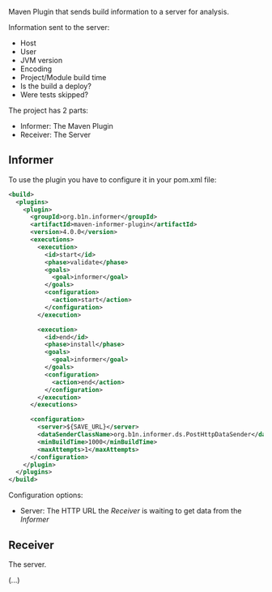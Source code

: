 Maven Plugin that sends build information to a server for analysis.

Information sent to the server:
* Host
* User
* JVM version
* Encoding
* Project/Module build time
* Is the build a deploy?
* Were tests skipped?

The project has 2 parts:
* Informer: The Maven Plugin
* Receiver: The Server

## Informer
To use the plugin you have to configure it in your pom.xml file:
```xml
<build>
  <plugins>
    <plugin>
      <groupId>org.b1n.informer</groupId>
      <artifactId>maven-informer-plugin</artifactId>
      <version>4.0.0</version>
      <executions>
        <execution>
          <id>start</id>
          <phase>validate</phase>
          <goals>
            <goal>informer</goal>
          </goals>
          <configuration>
            <action>start</action>
          </configuration>
        </execution>

        <execution>
          <id>end</id>
          <phase>install</phase>
          <goals>
            <goal>informer</goal>
          </goals>
          <configuration>
            <action>end</action>
          </configuration>
        </execution>
      </executions>

      <configuration>
        <server>${SAVE_URL}</server>
        <dataSenderClassName>org.b1n.informer.ds.PostHttpDataSender</dataSenderClassName>
        <minBuildTime>1000</minBuildTime>
        <maxAttempts>1</maxAttempts>
      </configuration>
    </plugin>
  </plugins>
</build>
```

Configuration options:
* Server: The HTTP URL the _Receiver_ is waiting to get data from the _Informer_

## Receiver
The server.

(...)

